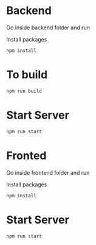 # Backend

Go inside backend folder and run

Install packages

```
npm install
```

# To build

```
npm run build
```

# Start Server

```
npm run start
```

# Fronted

Go inside frontend folder and run

Install packages

```
npm install
```

# Start Server

```
npm run start
```
